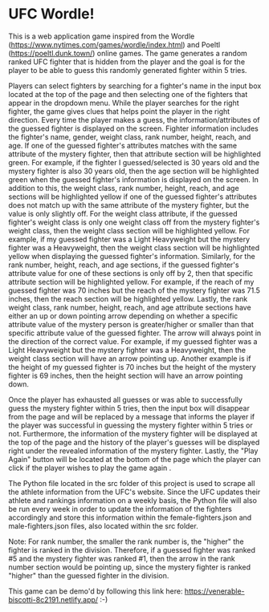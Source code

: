 # UFC Wordle!

This is a web application game inspired from the Wordle (https://www.nytimes.com/games/wordle/index.html) and Poeltl (https://poeltl.dunk.town/) online games. The game generates a random ranked UFC fighter that is hidden from the player and the goal is for the player to be able to guess this randomly generated fighter within 5 tries. 

Players can select fighters by searching for a fighter's name in the input box located at the top of the page and then selecting one of the fighters that appear in the dropdown menu. While the player searches for the right fighter, the game gives clues that helps point the player in the right direction. Every time the player makes a guess, the information/attributes of the guessed fighter is displayed on the screen. Fighter information includes the fighter's name, gender, weight class, rank number, height, reach, and age. If one of the guessed fighter's attributes matches with the same attribute of the mystery fighter, then that attribute section will be highlighted green. For example, if the fighter I guessed/selected is 30 years old and the mystery fighter is also 30 years old, then the age section will be highlighted green when the guessed fighter's information is displayed on the screen. In addition to this, the weight class, rank number, height, reach, and age sections will be highlighted yellow if one of the guessed fighter's attributes does not match up with the same attribute of the mystery fighter, but the value is only slightly off. For the weight class attribute, if the guessed fighter's weight class is only one weight class off from the mystery fighter's weight class, then the weight class section will be highlighted yellow. For example, if my guessed fighter was a Light Heavyweight but the mystery fighter was a Heavyweight, then the weight class section will be highlighted yellow when displaying the guessed fighter's information. Similarly, for the rank number, height, reach, and age sections, if the guessed fighter's attribute value for one of these sections is only off by 2, then that specific attribute section will be highlighted yellow. For example, if the reach of my guessed fighter was 70 inches but the reach of the mystery fighter was 71.5 inches, then the reach section will be highlighted yellow. Lastly, the rank weight class, rank number, height, reach, and age attribute sections have either an up or down pointing arrow depending on whether a specific attribute value of the mystery person is greater/higher or smaller than that specific attribute value of the guessed fighter. The arrow will always point in the direction of the correct value. For example, if my guessed fighter was a Light Heavyweight but the mystery fighter was a Heavyweight, then the weight class section will have an arrow pointing up. Another example is if the height of my guessed fighter is 70 inches but the height of the mystery fighter is 69 inches, then the height section will have an arrow pointing down.

Once the player has exhausted all guesses or was able to successfully guess the mystery fighter within 5 tries, then the input box will disappear from the page and will be replaced by a message that informs the player if the player was successful in guessing the mystery fighter within 5 tries or not. Furthermore, the information of the mystery fighter will be displayed at the top of the page and the history of the player's guesses will be displayed right under the revealed information of the mystery fighter. Lastly, the "Play Again" button will be located at the bottom of the page which the player can click if the player wishes to play the game again .

The Python file located in the src folder of this project is used to scrape all the athlete information from the UFC's website. Since the UFC updates their athlete and rankings information on a weekly basis, the Python file will also be run every week in order to update the information of the fighters accordingly and store this information within the female-fighters.json and male-fighters.json files, also located within the src folder.

Note: For rank number, the smaller the rank number is, the "higher" the fighter is ranked in the division. Therefore, if a guessed fighter was ranked #5 and the mystery fighter was ranked #1, then the arrow in the rank number section would be pointing up, since the mystery fighter is ranked "higher" than the guessed fighter in the division.

This game can be demo'd by following this link here: https://venerable-biscotti-8c2191.netlify.app/ :-)
